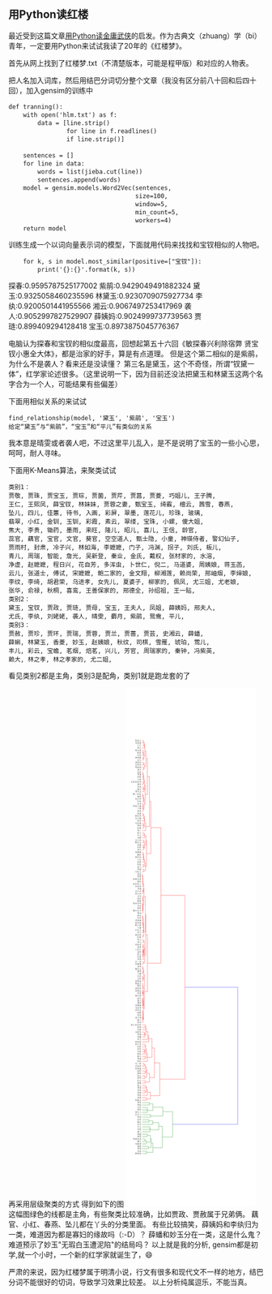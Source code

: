 用Python读红楼
-----------
最近受到这篇文章[用Python读金庸武侠](https://zhuanlan.zhihu.com/p/21428792)的启发。作为古典文（zhuang）学（bi）青年，一定要用Python来试试我读了20年的《红楼梦》。

首先从网上找到了红楼梦.txt（不清楚版本，可能是程甲版）和对应的人物表。

把人名加入词库，然后用结巴分词切分整个文章（我没有区分前八十回和后四十回），加入gensim的训练中

    def tranning():
	    with open('hlm.txt') as f:
	        data = [line.strip()
	                for line in f.readlines()
	                if line.strip()]
	
	    sentences = []
	    for line in data:
	        words = list(jieba.cut(line))
	        sentences.append(words)
	    model = gensim.models.Word2Vec(sentences,
	                                   size=100,
	                                   window=5,
	                                   min_count=5,
	                                   workers=4)
	    return model

训练生成一个以词向量表示词的模型，下面就用代码来找找和宝钗相似的人物吧。

        for k, s in model.most_similar(positive=["宝钗"]):
	        print('{}:{}'.format(k, s))

 

探春:0.9595787525177002
紫鹃:0.9429049491882324
黛玉:0.9325058460235596
林黛玉:0.9230709075927734
李纨:0.9200501441955566
湘云:0.9067497253417969
袭人:0.9052997827529907
薛姨妈:0.9024999737739563
贾琏:0.899409294128418
宝玉:0.8973875045776367

电脑认为探春和宝钗的相似度最高，回想起第五十六回《敏探春兴利除宿弊 贤宝钗小惠全大体》，都是治家的好手，算是有点道理。
但是这个第二相似的是紫鹃，为什么不是袭人？看来还是没读懂？
第三名是黛玉，这个不奇怪，所谓“钗黛一体”，红学家论述很多。（这里说明一下，因为目前还没法把黛玉和林黛玉这两个名字合为一个人，可能结果有些偏差）

下面用相似关系的来试试

    find_relationship(model, '黛玉', '紫鹃', '宝玉')
    给定“黛玉”与“紫鹃”，“宝玉”和“平儿”有类似的关系

我本意是晴雯或者袭人吧，不过这里平儿乱入，是不是说明了宝玉的一些小心思，呵呵，耐人寻味。

下面用K-Means算法，来聚类试试



	类别1：
	贾敬, 贾珠, 贾宝玉, 贾琮, 贾菌, 贾芹, 贾菖, 贾菱, 巧姐儿, 王子腾, 
	王仁, 王熙凤, 薛宝钗, 林妹妹, 贾蓉之妻, 甄宝玉, 绮霰, 檀云, 茜雪, 春燕, 
	坠儿, 四儿, 佳蕙, 待书, 入画, 彩屏, 翠墨, 莲花儿, 珍珠, 玻璃, 
	翡翠, 小红, 金钏, 玉钏, 彩霞, 素云, 翠缕, 宝珠, 小螺, 傻大姐, 
	焦大, 李贵, 锄药, 墨雨, 来旺, 隆儿, 昭儿, 喜儿, 王信, 龄官, 
	蕊官, 藕官, 宝官, 文官, 葵官, 空空道人, 甄士隐, 小童, 神瑛侍者, 警幻仙子, 
	贾雨村, 封肃, 冷子兴, 林如海, 李嬷嬷, 门子, 冯渊, 拐子, 刘氏, 板儿, 
	青儿, 周瑞, 智能, 詹光, 吴新登, 秦业, 金氏, 戴权, 张材家的, 水溶, 
	净虚, 赵嬷嬷, 程日兴, 花自芳, 多浑虫, 卜世仁, 倪二, 马道婆, 周姨娘, 蒋玉菡, 
	云儿, 张道士, 傅试, 宋嬷嬷, 鲍二家的, 金文翔, 柳湘莲, 赖尚荣, 邢岫烟, 李婶娘, 
	李纹, 李绮, 胡君荣, 乌进孝, 女先儿, 夏婆子, 柳家的, 佩凤, 尤三姐, 尤老娘, 
	张华, 俞禄, 秋桐, 喜鸾, 王善保家的, 邢德全, 孙绍祖, 王一贴, 
	类别2：
	黛玉, 宝钗, 贾政, 贾琏, 贾母, 宝玉, 王夫人, 凤姐, 薛姨妈, 邢夫人, 
	尤氏, 李纨, 刘姥姥, 袭人, 晴雯, 麝月, 紫鹃, 鸳鸯, 平儿, 
	类别3：
	贾赦, 贾珍, 贾环, 贾瑞, 贾蓉, 贾兰, 贾蔷, 贾芸, 史湘云, 薛蟠, 
	薛蝌, 林黛玉, 香菱, 妙玉, 赵姨娘, 秋纹, 司棋, 雪雁, 琥珀, 莺儿, 
	丰儿, 彩云, 宝蟾, 茗烟, 焙茗, 兴儿, 芳官, 周瑞家的, 秦钟, 冯紫英, 
	赖大, 林之孝, 林之孝家的, 尤二姐, 


看见类别2都是主角，类别3是配角，类别1就是跑龙套的了

再采用层级聚类的方式
得到如下的图
![Alt text](./figure_1.png)
这幅图绿色的线都是主角，有些聚类比较准确，比如贾政、贾赦属于兄弟俩。
藕官、小红、春燕、坠儿都在丫头的分类里面。
有些比较搞笑，薛姨妈和李纨归为一类，难道因为都是寡妇的缘故吗（:-D）？
薛蟠和妙玉分在一类，这是什么鬼？难道预示了妙玉"无瑕白玉遭泥陷"的结局吗？
以上就是我的分析, gensim都是初学,就一个小时，一个新的红学家就诞生了，😄

严肃的来说，因为红楼梦属于明清小说，行文有很多和现代文不一样的地方，结巴分词不能很好的切词，导致学习效果比较差。
以上分析纯属逗乐，不能当真。
